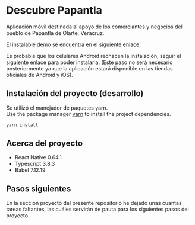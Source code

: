# Descubre Papantla

Aplicación móvil destinada al apoyo de los comerciantes y negocios del pueblo de Papantla de Olarte, Veracruz.

El instalable demo se encuentra en el siguiente [enlace](https://classic.yarnpkg.com/CAMBIAR-ESTE-ENLACE/).    


Es probable que los celulares Android rechacen la instalación, seguir el siguiente [enlace](https://www.xatakandroid.com/tutoriales/como-instalar-aplicaciones-en-apk-en-un-movil-android) para poder instalarla. (Este paso no será necesario posteriormente ya que la aplicación estará disponible en las tiendas oficiales de Android y iOS).


## Instalación del proyecto (desarrollo)

Se utilizó el manejador de paquetes yarn.  
Use the package manager [yarn](https://classic.yarnpkg.com/en/) to install the project dependencies.

```bash
yarn install
```

## Acerca del proyecto

* React Native 0.64.1
* Typescript 3.8.3
* Babel 7.12.19

## Pasos siguientes

En la sección proyecto del presente repositorio he dejado unas cuantas tareas faltantes, las cuáles servirán de pauta para los siguientes pasos del proyecto.


